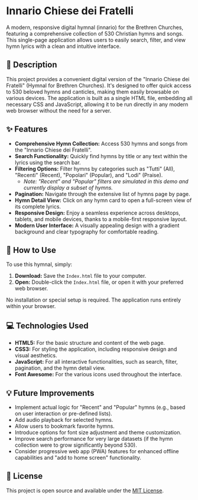 # Innario Chiese dei Fratelli

A modern, responsive digital hymnal (innario) for the Brethren Churches, featuring a comprehensive collection of 530 Christian hymns and songs. This single-page application allows users to easily search, filter, and view hymn lyrics with a clean and intuitive interface.

## 📖 Description

This project provides a convenient digital version of the "Innario Chiese dei Fratelli" (Hymnal for Brethren Churches). It's designed to offer quick access to 530 beloved hymns and canticles, making them easily browsable on various devices. The application is built as a single HTML file, embedding all necessary CSS and JavaScript, allowing it to be run directly in any modern web browser without the need for a server.

## ✨ Features

*   **Comprehensive Hymn Collection:** Access 530 hymns and songs from the "Innario Chiese dei Fratelli".
*   **Search Functionality:** Quickly find hymns by title or any text within the lyrics using the search bar.
*   **Filtering Options:** Filter hymns by categories such as "Tutti" (All), "Recenti" (Recent), "Popolari" (Popular), and "Lodi" (Praise).
    *   _Note: "Recent" and "Popular" filters are simulated in this demo and currently display a subset of hymns._
*   **Pagination:** Navigate through the extensive list of hymns page by page.
*   **Hymn Detail View:** Click on any hymn card to open a full-screen view of its complete lyrics.
*   **Responsive Design:** Enjoy a seamless experience across desktops, tablets, and mobile devices, thanks to a mobile-first responsive layout.
*   **Modern User Interface:** A visually appealing design with a gradient background and clear typography for comfortable reading.

## 🚀 How to Use

To use this hymnal, simply:

1.  **Download:** Save the `Index.html` file to your computer.
2.  **Open:** Double-click the `Index.html` file, or open it with your preferred web browser.

No installation or special setup is required. The application runs entirely within your browser.

## 💻 Technologies Used

*   **HTML5:** For the basic structure and content of the web page.
*   **CSS3:** For styling the application, including responsive design and visual aesthetics.
*   **JavaScript:** For all interactive functionalities, such as search, filter, pagination, and the hymn detail view.
*   **Font Awesome:** For the various icons used throughout the interface.

## 💡 Future Improvements

*   Implement actual logic for "Recent" and "Popular" hymns (e.g., based on user interaction or pre-defined lists).
*   Add audio playback for selected hymns.
*   Allow users to bookmark favorite hymns.
*   Introduce options for font size adjustment and theme customization.
*   Improve search performance for very large datasets (if the hymn collection were to grow significantly beyond 530).
*   Consider progressive web app (PWA) features for enhanced offline capabilities and "add to home screen" functionality.

## 📄 License

This project is open source and available under the [MIT License](LICENSE).
